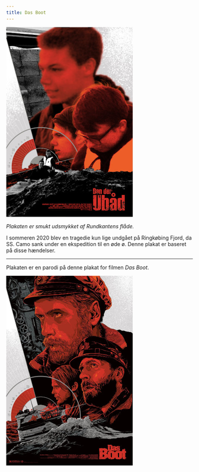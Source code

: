 ```yaml
---
title: Das Boot
---
```


[![Das Boot](/img/digital/boot_LRes.jpg)](/img/digital/boot_HRes.jpg)

*Plakaten er smukt udsmykket af Rundkantens flåde.*

I sommeren 2020 blev en tragedie kun lige undgået på Ringkøbing Fjord, da SS. Camo sank under en ekspedition til en øde ø. Denne plakat er baseret på disse hændelser.

---

Plakaten er en parodi på denne plakat for filmen *Das Boot*.

[![Reference](/img/digital/boot_Ref.jpg)](/img/digital/boot_Ref.jpg)
